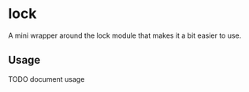 lock
===

A mini wrapper around the lock module that makes it a bit easier to use.

Usage
---

TODO document usage

